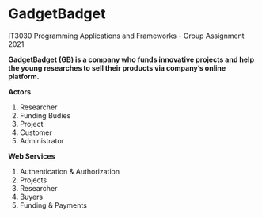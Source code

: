# GadgetBadget
IT3030 Programming Applications and Frameworks - Group Assignment 2021

**GadgetBadget (GB) is a company who funds innovative projects and help the young researches to
sell their products via company’s online platform.**

**Actors**
1. Researcher
2. Funding Budies
3. Project
4. Customer
5. Administrator

**Web Services**
1.	Authentication & Authorization
2.	Projects
3.	Researcher
4.	Buyers
5.	Funding & Payments

